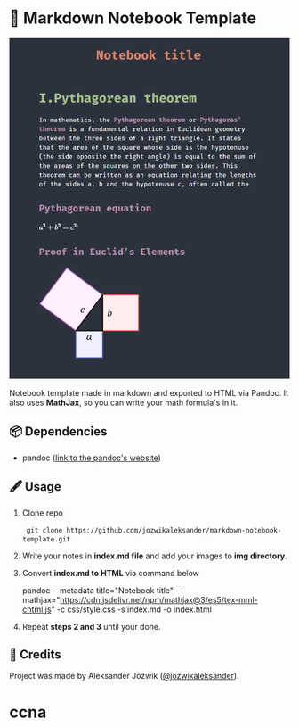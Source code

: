 # 📝 Markdown Notebook Template

![](docs/screenshot.png)

Notebook template made in markdown and exported to HTML via Pandoc. It also uses **MathJax**, so you can write your math formula's in it.

## 📦 Dependencies

- pandoc ([link to the pandoc's website](https://pandoc.org/))

## 🖋 Usage

1. Clone repo

        git clone https://github.com/jozwikaleksander/markdown-notebook-template.git

2. Write your notes in **index.md file** and add your images to **img directory**.

3. Convert **index.md to HTML** via command below

    pandoc --metadata title="Notebook title" --mathjax="https://cdn.jsdelivr.net/npm/mathjax@3/es5/tex-mml-chtml.js" -c css/style.css -s index.md -o index.html

4. Repeat **steps 2 and 3** until your done.

## 👤 Credits
Project was made by Aleksander Jóźwik ([@jozwikaleksander](https://github.com/jozwikaleksander)).
# ccna
